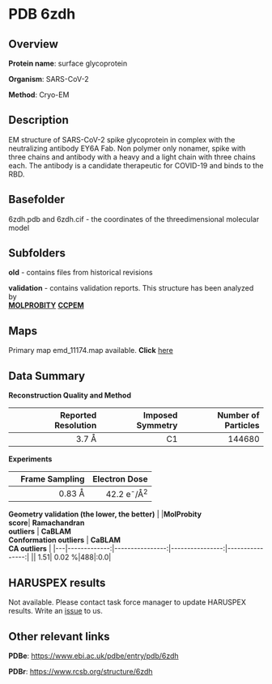 # PDB 6zdh

## Overview

**Protein name**: surface glycoprotein

**Organism**: SARS-CoV-2

**Method**: Cryo-EM

## Description

EM structure of SARS-CoV-2 spike glycoprotein in complex with the neutralizing antibody EY6A Fab. Non polymer only nonamer, spike with three chains and antibody with a heavy and a light chain with three chains each. The antibody is a candidate therapeutic for COVID-19 and binds to the RBD. 

## Basefolder

6zdh.pdb and 6zdh.cif - the coordinates of the threedimensional molecular model

## Subfolders



**old** - contains files from historical revisions

**validation** - contains validation reports. This structure has been analyzed by <br>  [**MOLPROBITY**](https://github.com/thorn-lab/coronavirus_structural_task_force/tree/master/pdb/surface_glycoprotein/SARS-CoV-2/6zdh/validation/molprobity)   [**CCPEM**](https://github.com/thorn-lab/coronavirus_structural_task_force/tree/master/pdb/surface_glycoprotein/SARS-CoV-2/6zdh/validation/ccpem-validation) 



## Maps

Primary map emd_11174.map available. **Click** [here](http://ftp.wwpdb.org/pub/emdb/structures/EMD-11174/map/) 

## Data Summary
**Reconstruction Quality and Method**

|   | Reported Resolution | Imposed Symmetry | Number of Particles |
|---|-------------:|----------------:|--------------:|
|   |3.7 Å|C1|144680|

**Experiments**

|   | Frame Sampling | Electron Dose |
|---|-------------:|----------------:|
|   |0.83 Å|42.2 e<sup>-</sup>/Å<sup>2</sup>|

**Geometry validation (the lower, the better)**
|   |**MolProbity<br>score**| **Ramachandran<br>outliers** | **CaBLAM<br>Conformation outliers** | **CaBLAM<br>CA outliers** |
|---|-------------:|----------------:|----------------:|----------------:|
||  1.51|  0.02 %|488|:0.0|

## HARUSPEX results

Not available. Please contact task force manager to update HARUSPEX results. Write an [issue](https://github.com/thorn-lab/coronavirus_structural_task_force/issues) to us.

## Other relevant links 
**PDBe**:  https://www.ebi.ac.uk/pdbe/entry/pdb/6zdh
 
**PDBr**: https://www.rcsb.org/structure/6zdh 
